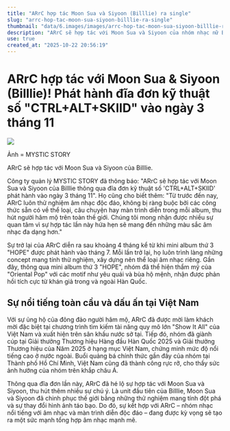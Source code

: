 ```yaml
---
title: "ARrC hợp tác Moon Sua và Siyoon (Billlie) ra single"
slug: "arrc-hop-tac-moon-sua-siyoon-billlie-ra-single"
thumbnail: "data/6.images/images/arrc-hop-tac-moon-sua-siyoon-billlie-ra-single.webp"
description: "ARrC sẽ hợp tác với Moon Sua và Siyoon của nhóm nhạc nữ Billlie để phát hành đĩa đơn kỹ thuật số CTRL+ALT+SKIID vào ngày 3 tháng 11, hứa hẹn mang đến sự kết hợp âm nhạc độc đáo và đa dạng."
use: true
created_at: "2025-10-22 20:56:19"
---
```


# ARrC hợp tác với Moon Sua & Siyoon (Billlie)! Phát hành đĩa đơn kỹ thuật số "CTRL+ALT+SKIID" vào ngày 3 tháng 11

![](/images/20251022-00000135-kstylens-000-1-view.webp)

Ảnh = MYSTIC STORY

ARrC sẽ hợp tác với Moon Sua và Siyoon của Billlie.

Công ty quản lý MYSTIC STORY đã thông báo: "ARrC sẽ hợp tác với Moon Sua và Siyoon của Billlie thông qua đĩa đơn kỹ thuật số 'CTRL+ALT+SKIID' phát hành vào ngày 3 tháng 11". Họ cũng cho biết thêm: "Từ trước đến nay, ARrC luôn thử nghiệm âm nhạc độc đáo, không bị ràng buộc bởi các công thức sẵn có về thể loại, câu chuyện hay màn trình diễn trong mỗi album, thu hút người hâm mộ trên toàn thế giới. Chúng tôi mong nhận được nhiều sự quan tâm vì sự hợp tác lần này hứa hẹn sẽ mang đến những màu sắc âm nhạc đa dạng hơn."

Sự trở lại của ARrC diễn ra sau khoảng 4 tháng kể từ khi mini album thứ 3 "HOPE" được phát hành vào tháng 7. Mỗi lần trở lại, họ luôn trình làng những concept mang tính thử nghiệm, xây dựng nên thể loại âm nhạc riêng. Gần đây, thông qua mini album thứ 3 "HOPE", nhóm đã thể hiện thẩm mỹ của "Oriental Pop" với các motif như yêu quái và bùa hộ mệnh, nhận được phản hồi tích cực từ khán giả trong và ngoài Hàn Quốc.

## Sự nổi tiếng toàn cầu và dấu ấn tại Việt Nam

Với sự ủng hộ của đông đảo người hâm mộ, ARrC đã được mời làm khách mời đặc biệt tại chương trình tìm kiếm tài năng quy mô lớn "Show It All" của Việt Nam và xuất hiện trên sân khấu nước sở tại. Tiếp đó, nhóm đã giành cúp tại Giải thưởng Thương hiệu Hàng đầu Hàn Quốc 2025 và Giải thưởng Thương hiệu của Năm 2025 ở hạng mục Việt Nam, chứng minh mức độ nổi tiếng cao ở nước ngoài. Buổi quảng bá chính thức gần đây của nhóm tại Thành phố Hồ Chí Minh, Việt Nam cũng đã thành công rực rỡ, cho thấy sức ảnh hưởng của nhóm trên khắp châu Á.

Thông qua đĩa đơn lần này, ARrC đã hé lộ sự hợp tác với Moon Sua và Siyoon, thu hút thêm nhiều sự chú ý. Là unit đầu tiên của Billlie, Moon Sua và Siyoon đã chinh phục thế giới bằng những thử nghiệm mang tính đột phá và sự thay đổi hình ảnh táo bạo. Do đó, sự kết hợp với ARrC – nhóm nhạc nổi tiếng với âm nhạc và màn trình diễn độc đáo – đang được kỳ vọng sẽ tạo ra một sức mạnh tổng hợp âm nhạc mạnh mẽ.